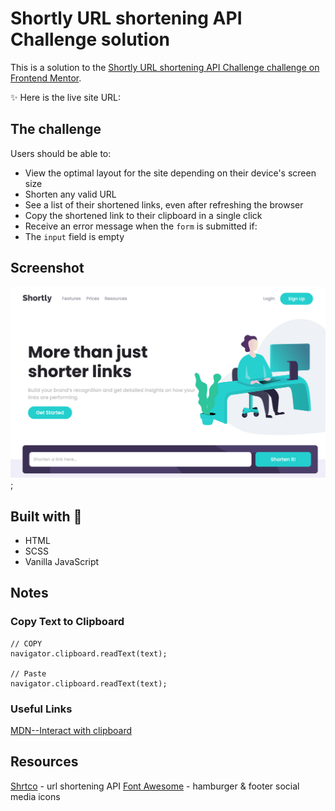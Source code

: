 # Shortly URL shortening API Challenge solution

This is a solution to the [Shortly URL shortening API Challenge challenge on Frontend Mentor](https://www.frontendmentor.io/challenges/url-shortening-api-landing-page-2ce3ob-G).

✨ Here is the live site URL:

## The challenge

Users should be able to:

- View the optimal layout for the site depending on their device's screen size
- Shorten any valid URL
- See a list of their shortened links, even after refreshing the browser
- Copy the shortened link to their clipboard in a single click
- Receive an error message when the `form` is submitted if:
- The `input` field is empty

## Screenshot

![](./images/screenshot/shortly.png);

## Built with 🔧

- HTML
- SCSS
- Vanilla JavaScript

## Notes

### Copy Text to Clipboard

```
// COPY
navigator.clipboard.readText(text);

// Paste
navigator.clipboard.readText(text);
```

### Useful Links
[MDN--Interact with clipboard](https://developer.mozilla.org/en-US/docs/Mozilla/Add-ons/WebExtensions/Interact_with_the_clipboard)


## Resources
[Shrtco](https://shrtco.de) - url shortening API
[Font Awesome](https://fontawesome.com) - hamburger & footer social media icons